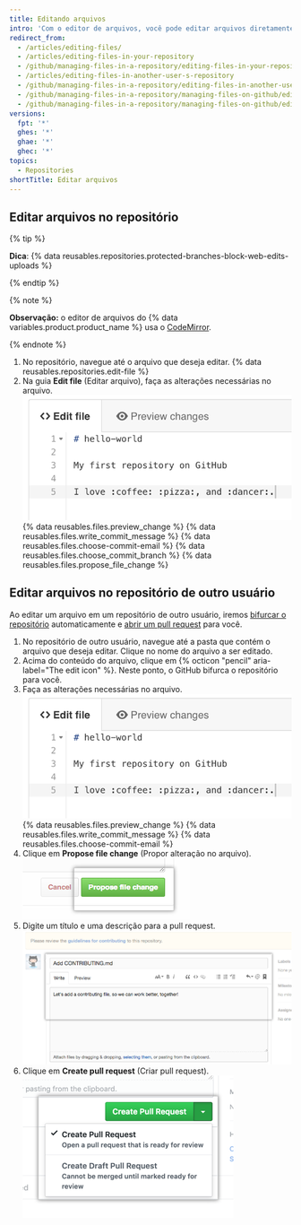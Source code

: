 ```yaml
---
title: Editando arquivos
intro: 'Com o editor de arquivos, você pode editar arquivos diretamente no {% data variables.product.product_name %} em qualquer dos seus repositórios.'
redirect_from:
  - /articles/editing-files/
  - /articles/editing-files-in-your-repository
  - /github/managing-files-in-a-repository/editing-files-in-your-repository
  - /articles/editing-files-in-another-user-s-repository
  - /github/managing-files-in-a-repository/editing-files-in-another-users-repository
  - /github/managing-files-in-a-repository/managing-files-on-github/editing-files-in-your-repository
  - /github/managing-files-in-a-repository/managing-files-on-github/editing-files-in-another-users-repository
versions:
  fpt: '*'
  ghes: '*'
  ghae: '*'
  ghec: '*'
topics:
  - Repositories
shortTitle: Editar arquivos
---
```


## Editar arquivos no repositório

{% tip %}

**Dica**: {% data reusables.repositories.protected-branches-block-web-edits-uploads %}

{% endtip %}

{% note %}

**Observação:** o editor de arquivos do {% data variables.product.product_name %} usa o [CodeMirror](https://codemirror.net/).

{% endnote %}

1. No repositório, navegue até o arquivo que deseja editar.
{% data reusables.repositories.edit-file %}
3. Na guia **Edit file** (Editar arquivo), faça as alterações necessárias no arquivo. ![Novo conteúdo no arquivo](/assets/images/help/repository/edit-readme-light.png)
{% data reusables.files.preview_change %}
{% data reusables.files.write_commit_message %}
{% data reusables.files.choose-commit-email %}
{% data reusables.files.choose_commit_branch %}
{% data reusables.files.propose_file_change %}

## Editar arquivos no repositório de outro usuário

Ao editar um arquivo em um repositório de outro usuário, iremos [bifurcar o repositório](/articles/fork-a-repo) automaticamente e [abrir um pull request](/articles/creating-a-pull-request) para você.

1. No repositório de outro usuário, navegue até a pasta que contém o arquivo que deseja editar. Clique no nome do arquivo a ser editado.
2. Acima do conteúdo do arquivo, clique em {% octicon "pencil" aria-label="The edit icon" %}. Neste ponto, o GitHub bifurca o repositório para você.
3. Faça as alterações necessárias no arquivo. ![Novo conteúdo no arquivo](/assets/images/help/repository/edit-readme-light.png)
{% data reusables.files.preview_change %}
{% data reusables.files.write_commit_message %}
{% data reusables.files.choose-commit-email %}
6. Clique em **Propose file change** (Propor alteração no arquivo). ![Botão Commit Changes (Fazer commit de alterações)](/assets/images/help/repository/propose_file_change_button.png)
7. Digite um título e uma descrição para a pull request. ![Página Pull Request description (Descrição da pull request)](/assets/images/help/pull_requests/pullrequest-description.png)
8. Clique em **Create pull request** (Criar pull request). ![Botão Pull Request (Pull request)](/assets/images/help/pull_requests/pullrequest-send.png)
